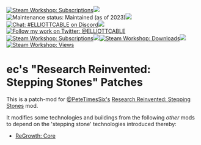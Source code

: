<a target="_blank" href="https://steamcommunity.com/sharedfiles/filedetails/?id=2929237974"><img alt='Steam Workshop: Subscriptions' src="https://img.shields.io/steam/update-date/2929237974?label=latest%20update&logo=steam&style=for-the-badge"></a><img src="http://elliottcable.s3.amazonaws.com/p/8x8.png"><img alt='Maintenance status: Maintained (as of 2023)' src="https://img.shields.io/maintenance/yes/2023?style=for-the-badge"><img src="http://elliottcable.s3.amazonaws.com/p/8x8.png"><a target="_blank" href="https://discord.gg/Mst2T9wnUY"><img alt='Chat: #ELLIOTTCABLE on Discord' src="https://img.shields.io/discord/706585477351735326?label=%23ELLIOTTCABLE&logo=discord&logoColor=24272a&labelColor=5865F2&style=for-the-badge"></a><img src="http://elliottcable.s3.amazonaws.com/p/8x8.png"><a target="_blank" href="https://twitter.com/intent/follow?screen_name=ELLIOTTCABLE"><img alt='Follow my work on Twitter: @ELLIOTTCABLE' src="https://img.shields.io/badge/follow-%40ELLIOTTCABLE-blue?style=for-the-badge&logo=twitter"></a><br>
<a target="_blank" href="https://steamcommunity.com/sharedfiles/filedetails/?id=2929237974"><img alt='Steam Workshop: Subscriptions' src="https://img.shields.io/steam/subscriptions/2929237974?logo=steam&style=for-the-badge"></a><img src="http://elliottcable.s3.amazonaws.com/p/8x8.png"><a target="_blank" href="https://steamcommunity.com/sharedfiles/filedetails/?id=2929237974"><img alt='Steam Workshop: Downloads' src="https://img.shields.io/steam/downloads/2929237974?logo=steam&style=for-the-badge"></a><img src="http://elliottcable.s3.amazonaws.com/p/8x8.png"><a target="_blank" href="https://steamcommunity.com/sharedfiles/filedetails/?id=2929237974"><img alt='Steam Workshop: Views' src="https://img.shields.io/steam/views/2929237974?logo=steam&style=for-the-badge"></a>

ec's "Research Reinvented: Stepping Stones" Patches
===================================================

This is a patch-mod for [@PeteTimesSix's][] [Research Reinvented: Stepping Stones][] mod.

It modifies some technologies and buildings from the following *other* mods to depend on the 'stepping stone' technologies introduced thereby:

 - [ReGrowth: Core](https://steamcommunity.com/workshop/filedetails/?id=2260097569)

   [@PeteTimesSix's]: <https://github.com/PeteTimesSix>
   [Research Reinvented: Stepping Stones]: <https://steamcommunity.com/sharedfiles/filedetails/?id=2868389782>
